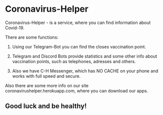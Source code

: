 # Coronavirus-Helper

Coronavirus-Helper - is a service, where you can find information about Covid-19.

There are some functions:

1) Using our Telegram-Bot you can find the closes vaccination point.

2) Telegram and Discord Bots provide statistics and some other info about vaccination points, such as telephones, adresses and others.

3) Also we have C-H Messenger, which has NO CACHE on your phone and works with full speed and secure.

Also there are some more info on our site coronavirushelper.herokuapp.com, where you can download our apps.

## Good luck and be healthy!
